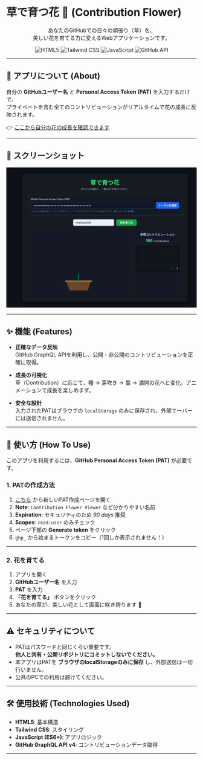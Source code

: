 # 草で育つ花 🌸 (Contribution Flower)

<div align="center">

あなたのGitHubでの日々の頑張り（草）を、  
美しい花を育てる力に変えるWebアプリケーションです。  

</div>

<p align="center">
  <img src="https://img.shields.io/badge/HTML5-E34F26?style=for-the-badge&logo=html5&logoColor=white" alt="HTML5">
  <img src="https://img.shields.io/badge/Tailwind_CSS-38B2AC?style=for-the-badge&logo=tailwind-css&logoColor=white" alt="Tailwind CSS">
  <img src="https://img.shields.io/badge/JavaScript-F7DF1E?style=for-the-badge&logo=javascript&logoColor=black" alt="JavaScript">
  <img src="https://img.shields.io/badge/GitHub_API-181717?style=for-the-badge&logo=github&logoColor=white" alt="GitHub API">
</p>

---

## 🌼 アプリについて (About)

自分の **GitHubユーザー名** と **Personal Access Token (PAT)** を入力するだけで、  
プライベートを含む全てのコントリビューションがリアルタイムで花の成長に反映されます。  

👉 [ここから自分の花の成長を確認できます](https://imshota1009.github.io/my-contribution-flower/)

---

## 📸 スクリーンショット

![アプリのスクリーンショット](./images/myflower_screenshot.png)

---

## ✨ 機能 (Features)

- **正確なデータ反映**  
  GitHub GraphQL APIを利用し、公開・非公開のコントリビューションを正確に取得。  

- **成長の可視化**  
  草（Contribution）に応じて、種 → 芽吹き → 葉 → 満開の花へと変化。アニメーションで成長を楽しめます。  

- **安全な設計**  
  入力されたPATはブラウザの `localStorage` のみに保存され、外部サーバーには送信されません。  

---

## 🚀 使い方 (How To Use)

このアプリを利用するには、**GitHub Personal Access Token (PAT)** が必要です。  

### 1. PATの作成方法

1. [こちら](https://github.com/settings/tokens/new) から新しいPAT作成ページを開く  
2. **Note**: `Contribution Flower Viewer` など分かりやすい名前  
3. **Expiration**: セキュリティのため *90 days* 推奨  
4. **Scopes**: `read:user` のみチェック  
5. ページ下部の **Generate token** をクリック  
6. `ghp_` から始まるトークンをコピー（1回しか表示されません！）  

---

### 2. 花を育てる

1. アプリを開く  
2. **GitHubユーザー名** を入力  
3. **PAT** を入力  
4. **「花を育てる」** ボタンをクリック  
5. あなたの草が、美しい花として画面に咲き誇ります 🌸  

---

## ⚠️ セキュリティについて

- PATはパスワードと同じくらい重要です。  
  **他人と共有・公開リポジトリにコミットしないでください。**  
- 本アプリはPATを **ブラウザのlocalStorageのみに保存** し、外部送信は一切行いません。  
- 公共のPCでの利用は避けてください。  

---

## 🛠️ 使用技術 (Technologies Used)

- **HTML5**: 基本構造  
- **Tailwind CSS**: スタイリング  
- **JavaScript (ES6+)**: アプリロジック  
- **GitHub GraphQL API v4**: コントリビューションデータ取得  

---

